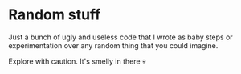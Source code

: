 # Random stuff

Just a bunch of ugly and useless code that I wrote as baby steps or experimentation over any random thing that you could imagine.

Explore with caution. It's smelly in there 💀
